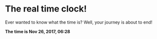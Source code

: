 # The real time clock!

Ever wanted to know what the time is? Well, your journey is about to end!

**The time is Nov 26, 2017, 06:28**